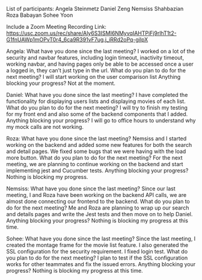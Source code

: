 List of participants: 
Angela Steinmetz 
Daniel Zeng 
Nemsiss Shahbazian
 Roza Babayan 
Sohee Yoon 

Include a Zoom Meeting Recording Link: 
https://usc.zoom.us/rec/share/Aly6S3ISMI6NMyvqIAHTPiFj9rlhT1t2-G1fnUAWp1mOPvT0r4_6ca9R391vF7ug.j_iRRd2oPq-gilpX

Angela: 
What have you done since the last meeting?
I worked on a lot of the security and navbar features, including login timeout, inactivity timeout, working navbar, and having pages only be able to be accessed once a user a logged in, they can’t just type in the url.
What do you plan to do for the next meeting? 
I will start working on the user comparison list
Anything blocking your progress? Not at the moment.

Daniel: 
What have you done since the last meeting? 
I have completed the functionality for displaying users lists and displaying movies of each list.
What do you plan to do for the next meeting? 
I will try to finish my testing for my front end and also some of the backend components that I added.
Anything blocking your progress? 
I will go to office hours to understand why my mock calls are not working.

Roza:
What have you done since the last meeting? Nemsiss and I started working on the backend and added some new features for both the search and detail pages. We fixed some bugs that we were having with the load more button.
What do you plan to do for the next meeting? For the next meeting, we are planning to continue working on the backend and start implementing jest and Cucumber tests. 
Anything blocking your progress? Nothing is blocking my progress.

Nemsiss:
 What have you done since the last meeting?
Since our last meeting, I and Roza have been working on the backend API calls, we are almost done connecting our frontend to the backend.
What do you plan to do for the next meeting?
 Me and Roza are planning to wrap up our search and details pages and write the Jest tests and then move on to help Daniel.
Anything blocking your progress? Nothing is blocking my progress at this time.

Sohee: 
What have you done since the last meeting? 
Since the last meeting, I created the montage frame for the movie list feature. I also generated the SSL configuration for the security requirement. I fixed login test. 
What do you plan to do for the next meeting? 
I plan to test if the SSL configuration works for other teammates and fix the issued errors. 
Anything blocking your progress? 
Nothing is blocking my progress at this time.

